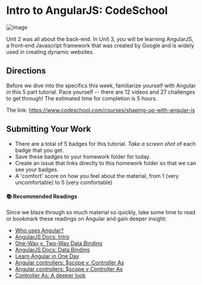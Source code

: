 # Intro to AngularJS: CodeSchool

![image](http://www.enspire.com/wp-content/uploads/2014/06/angularjs-logo3.png)

Unit 2 was all about the back-end. In Unit 3, you will be learning AngularJS, a front-end Javascript framework that was created by Google and is widely used in creating dynamic websites.

## Directions

Before we dive into the specifics this week, familiarize yourself with Angular in this 5 part tutorial. Pace yourself -- there are 12 videos and 27 challenges to get through! The estimated time for completion is 5 hours.

The link:
https://www.codeschool.com/courses/shaping-up-with-angular-js


## Submitting Your Work

- There are a total of 5 badges for this tutorial. *Take a screen shot* of each badge that you get.
- Save these badges to your homework folder for today.
- Create an issue that links directly to this homework folder so that we can see your badges.
- A 'comfort' score on how you feel about the material, from 1 (very uncomfortable) to 5 (very comfortable)

#### :books: Recommended Readings

Since we blaze through so much material so quickly, take some time to read or bookmark these readings on Angular and gain deeper insight:

- [Who uses Angular?](https://www.madewithangular.com/)
- [AngularJS Docs: Intro](https://docs.angularjs.org/guide/introduction)
- [One-Way v. Two-Way Data Binding](https://toddmotto.com/one-way-data-binding-in-angular-1-5/)
- [AngularJS Docs: Data Binding](https://docs.angularjs.org/guide/databinding)
- [Learn Angular in One Day](https://toddmotto.com/ultimate-guide-to-learning-angular-js-in-one-day/)
- [Angular controllers: $scope v. Controller As](https://johnpapa.net/do-you-like-your-angular-controllers-with-or-without-sugar/)
- [Angular controllers: $scope v Controller As](http://codetunnel.io/angularjs-controller-as-or-scope/)
- [Controller As: A deeper look](https://toddmotto.com/digging-into-angulars-controller-as-syntax/)
